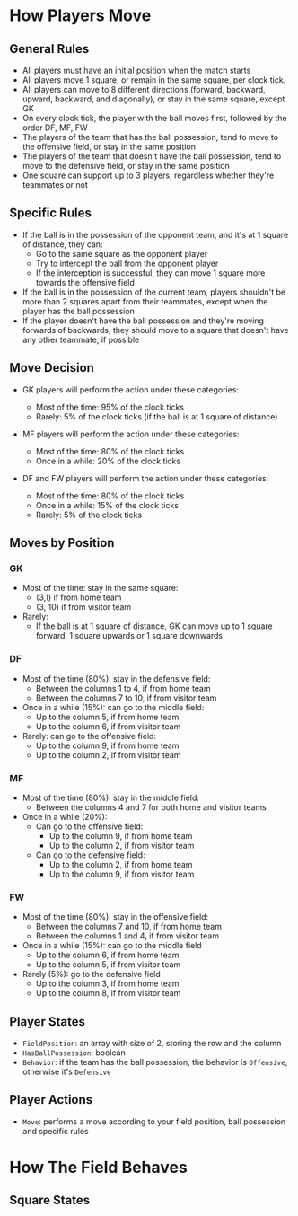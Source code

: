 # How Players Move

## General Rules

- All players must have an initial position when the match starts
- All players move 1 square, or remain in the same square, per clock tick.
- All players can move to 8 different directions (forward, backward, upward, backward, and diagonally), or stay in the same square, except GK
- On every clock tick, the player with the ball moves first, followed by the order DF, MF, FW
- The players of the team that has the ball possession, tend to move to the offensive field, or stay in the same position
- The players of the team that doesn't have the ball possession, tend to move to the defensive field, or stay in the same position
- One square can support up to 3 players, regardless whether they're teammates or not

## Specific Rules

- If the ball is in the possession of the opponent team, and it's at 1 square of distance, they can:
  - Go to the same square as the opponent player
  - Try to intercept the ball from the opponent player
  - If the interception is successful, they can move 1 square more towards the offensive field
- If the ball is in the possession of the current team, players shouldn't be more than 2 squares apart from their teammates, except when the player has the ball possession
- If the player doesn't have the ball possession and they're moving forwards of backwards, they should move to a square that doesn't have any other teammate, if possible

## Move Decision

- GK players will perform the action under these categories:

  - Most of the time: 95% of the clock ticks
  - Rarely: 5% of the clock ticks (if the ball is at 1 square of distance)

- MF players will perform the action under these categories:

  - Most of the time: 80% of the clock ticks
  - Once in a while: 20% of the clock ticks

- DF and FW players will perform the action under these categories:
  - Most of the time: 80% of the clock ticks
  - Once in a while: 15% of the clock ticks
  - Rarely: 5% of the clock ticks

## Moves by Position

### GK

- Most of the time: stay in the same square:
  - (3,1) if from home team
  - (3, 10) if from visitor team
- Rarely:
  - If the ball is at 1 square of distance, GK can move up to 1 square forward, 1 square upwards or 1 square downwards

### DF

- Most of the time (80%): stay in the defensive field:
  - Between the columns 1 to 4, if from home team
  - Between the columns 7 to 10, if from visitor team
- Once in a while (15%): can go to the middle field:
  - Up to the column 5, if from home team
  - Up to the column 6, if from visitor team
- Rarely: can go to the offensive field:
  - Up to the column 9, if from home team
  - Up to the column 2, if from visitor team

### MF

- Most of the time (80%): stay in the middle field:
  - Between the columns 4 and 7 for both home and visitor teams
- Once in a while (20%):
  - Can go to the offensive field:
    - Up to the column 9, if from home team
    - Up to the column 2, if from visitor team
  - Can go to the defensive field:
    - Up to the column 2, if from home team
    - Up to the column 9, if from visitor team

### FW

- Most of the time (80%): stay in the offensive field:
  - Between the columns 7 and 10, if from home team
  - Between the columns 1 and 4, if from visitor team
- Once in a while (15%): can go to the middle field
  - Up to the column 6, if from home team
  - Up to the column 5, if from visitor team
- Rarely (5%): go to the defensive field
  - Up to the column 3, if from home team
  - Up to the column 8, if from visitor team

## Player States

- `FieldPosition`: an array with size of 2, storing the row and the column
- `HasBallPossession`: boolean
- `Behavior`: if the team has the ball possession, the behavior is `Offensive`, otherwise it's `Defensive`

## Player Actions

- `Move`: performs a move according to your field position, ball possession and specific rules

# How The Field Behaves

## Square States
